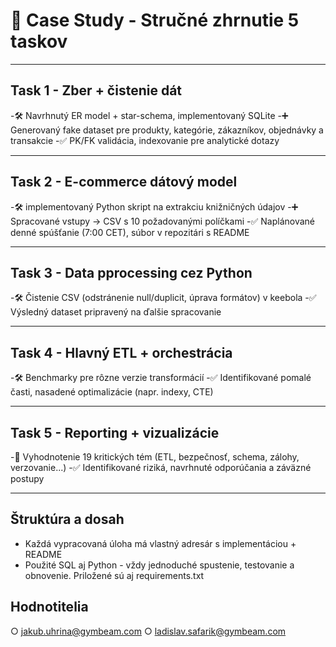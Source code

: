 #  🧩  Case Study - Stručné zhrnutie 5 taskov

---

## Task 1 - Zber + čistenie dát
-🛠 Navrhnutý ER model + star-schema, implementovaný SQLite
-➕ Generovaný fake dataset pre produkty, kategórie, zákazníkov, objednávky a transakcie
-✅ PK/FK validácia, indexovanie pre analytické dotazy

---

## Task 2 - E-commerce dátový model
-🛠 implementovaný Python skript na extrakciu knižničných údajov
-➕ Spracované vstupy -> CSV s 10 požadovanými políčkami
-✅ Naplánované denné spúšťanie (7:00 CET), súbor v repozitári s README

---

## Task 3 - Data pprocessing cez Python
-🛠 Čistenie CSV (odstránenie null/duplicit, úprava formátov) v keebola 
-✅ Výsledný dataset pripravený na ďalšie spracovanie

---

## Task 4 - Hlavný ETL + orchestrácia
-🛠 Benchmarky pre rôzne verzie transformácií
-✅ Identifikované pomalé časti, nasadené optimalizácie (napr. indexy, CTE)

---

## Task 5 - Reporting + vizualizácie
-🧩 Vyhodnotenie 19 kritických tém (ETL, bezpečnosť, schema, zálohy, verzovanie...)
-✅ Identifikované riziká, navrhnuté odporúčania a záväzné postupy

---

## Štruktúra a dosah
- Každá vypracovaná úloha má vlastný adresár s implementáciou + README
- Použité SQL aj Python - vždy jednoduché spustenie, testovanie a obnovenie. Priložené sú aj requirements.txt

## Hodnotitelia
○ jakub.uhrina@gymbeam.com 
○ ladislav.safarik@gymbeam.com